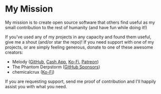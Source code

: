 # My Mission

My mission is to create open source software that others find useful as my small contribution to the rest of humanity (and have fun while doing it!)

If you've used any of my projects in any capacity and found them useful, give me a shout (and/or star the repo)! If you need support with one of my projects, or are simply feeling generous, donate to one of these awesome creators:

- Melody ([GitHub](https://github.com/pixelyunicorn), [Cash App](https://cash.app/$pixely), [Ko-Fi](https://ko-fi.com/pixely), [Patreon](https://patreon.com/madebymelody))
- The Phantom Derpstorm ([GitHub Sponsors](https://github.com/sponsors/ThePhD))
- chemicalcrux ([Ko-Fi](https://ko-fi.com/chemicalcrux))

If you are requesting support, send me proof of contribution and I'll happily assist you with what you need.
